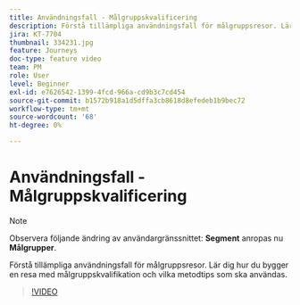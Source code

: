 ```yaml
---
title: Användningsfall - Målgruppskvalificering
description: Förstå tillämpliga användningsfall för målgruppsresor. Lär dig hur du bygger en resa med målgruppskvalifikation och vilka metodtips som ska användas.
jira: KT-7704
thumbnail: 334231.jpg
feature: Journeys
doc-type: feature video
team: PM
role: User
level: Beginner
exl-id: e7626542-1399-4fcd-966a-cd9b3c7cd454
source-git-commit: b1572b918a1d5dffa3cb8618d8efedeb1b9bec72
workflow-type: tm+mt
source-wordcount: '68'
ht-degree: 0%

---
```


# Användningsfall - Målgruppskvalificering

>[!NOTE]
>Observera följande ändring av användargränssnittet: **Segment** anropas nu **Målgrupper**.

Förstå tillämpliga användningsfall för målgruppsresor. Lär dig hur du bygger en resa med målgruppskvalifikation och vilka metodtips som ska användas.

>[!VIDEO](https://video.tv.adobe.com/v/334231?quality=12&learn=on)
